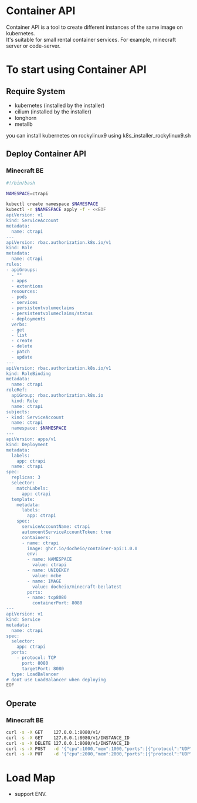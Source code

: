 # Container API

Container API is a tool to create different instances of the same image on kubernetes.  
It's suitable for small rental container services. For example, minecraft server or code-server.

# To start using Container API

## Require System

- kubernetes (installed by the installer)
- cilium (installed by the installer)
- longhorn
- metallb

you can install kubernetes on rockylinux9 using k8s_installer_rockylinux9.sh

## Deploy Container API

### Minecraft BE

```bash
#!/bin/bash

NAMESPACE=ctrapi

kubectl create namespace $NAMESPACE
kubectl -n $NAMESPACE apply -f - <<EOF
apiVersion: v1
kind: ServiceAccount
metadata:
  name: ctrapi
---
apiVersion: rbac.authorization.k8s.io/v1
kind: Role
metadata:
  name: ctrapi
rules:
- apiGroups:
  - ""
  - apps
  - extentions
  resources:
  - pods
  - services
  - persistentvolumeclaims
  - persistentvolumeclaims/status
  - deployments
  verbs:
  - get
  - list
  - create
  - delete
  - patch
  - update
---
apiVersion: rbac.authorization.k8s.io/v1
kind: RoleBinding
metadata:
  name: ctrapi
roleRef:
  apiGroup: rbac.authorization.k8s.io
  kind: Role
  name: ctrapi
subjects:
- kind: ServiceAccount
  name: ctrapi
  namespace: $NAMESPACE
---
apiVersion: apps/v1
kind: Deployment
metadata:
  labels:
    app: ctrapi
  name: ctrapi
spec:
  replicas: 3
  selector:
    matchLabels:
      app: ctrapi
  template:
    metadata:
      labels:
        app: ctrapi
    spec:
      serviceAccountName: ctrapi
      automountServiceAccountToken: true
      containers:
      - name: ctrapi
        image: ghcr.io/docheio/container-api:1.0.0
        env:
        - name: NAMESPACE
          value: ctrapi
        - name: UNIQEKEY
          value: mcbe
        - name: IMAGE
          value: docheio/minecraft-be:latest
        ports:
        - name: tcp8080
          containerPort: 8080
---
apiVersion: v1
kind: Service
metadata:
  name: ctrapi
spec:
  selector:
    app: ctrapi
  ports:
    - protocol: TCP
      port: 8080
      targetPort: 8080
  type: LoadBalancer
# dont use LoadBalancer when deploying
EOF
```

## Operate
### Minecraft BE
```bash
curl -s -X GET    127.0.0.1:8080/v1/
curl -s -X GET    127.0.0.1:8080/v1/INSTANCE_ID
curl -s -X DELETE 127.0.0.1:8080/v1/INSTANCE_ID
curl -s -X POST   -d '{"cpu":1000,"mem":1000,"ports":[{"protocol":"UDP","internal":19132}],"pvcs":[{"mount":"/root/minecraft","size":5}]}' 127.0.0.1:8080/v1/
curl -s -X PUT    -d '{"cpu":2000,"mem":2000,"ports":[{"protocol":"UDP","internal":19132}],"pvcs":[{"id":"","mount":"/root/minecraft","size":6}]}' 127.0.0.1:8080/v1/
```

# Load Map
- support ENV.
